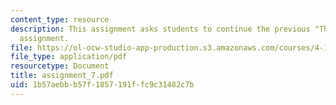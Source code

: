 ```yaml
---
content_type: resource
description: This assignment asks students to continue the previous "Third Spaces"
  assignment.
file: https://ol-ocw-studio-app-production.s3.amazonaws.com/courses/4-104-architecture-studio-intentions-spring-2005/1b57aebbb57f1857191ffc9c31482c7b_assignment_7.pdf
file_type: application/pdf
resourcetype: Document
title: assignment_7.pdf
uid: 1b57aebb-b57f-1857-191f-fc9c31482c7b
---
```


